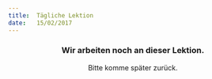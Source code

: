 ```yaml
---
title:  Tägliche Lektion
date:   15/02/2017
---
```


### <center>Wir arbeiten noch an dieser Lektion.</center>
<center>Bitte komme später zurück.</center>